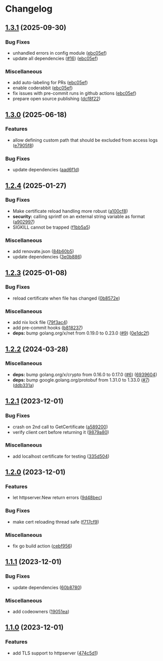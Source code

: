 # Changelog

## [1.3.1](https://github.com/trivago/go-bootstrap/compare/v1.3.0...v1.3.1) (2025-09-30)


### Bug Fixes

* unhandled errors in config module ([ebc05ef](https://github.com/trivago/go-bootstrap/commit/ebc05eff913d016b334b1c013393a83909726e23))
* update all dependencies ([#16](https://github.com/trivago/go-bootstrap/issues/16)) ([ebc05ef](https://github.com/trivago/go-bootstrap/commit/ebc05eff913d016b334b1c013393a83909726e23))


### Miscellaneous

* add auto-labeling for PRs ([ebc05ef](https://github.com/trivago/go-bootstrap/commit/ebc05eff913d016b334b1c013393a83909726e23))
* enable coderabbit ([ebc05ef](https://github.com/trivago/go-bootstrap/commit/ebc05eff913d016b334b1c013393a83909726e23))
* fix issues with pre-commit runs in github actions ([ebc05ef](https://github.com/trivago/go-bootstrap/commit/ebc05eff913d016b334b1c013393a83909726e23))
* prepare open source publishing ([dcf8f22](https://github.com/trivago/go-bootstrap/commit/dcf8f220c04446f6c7802f7ed4f97524f3e4a89b))

## [1.3.0](https://github.com/trivago/go-bootstrap/compare/v1.2.4...v1.3.0) (2025-06-18)


### Features

* allow defining custom path that should be excluded from access logs ([e7905f8](https://github.com/trivago/go-bootstrap/commit/e7905f878a0d86d1be575d0fa3518f9c80a158ee))


### Bug Fixes

* update dependencies ([aad6f1d](https://github.com/trivago/go-bootstrap/commit/aad6f1dde60adc51cafe2b9501512cf774420c27))

## [1.2.4](https://github.com/trivago/go-bootstrap/compare/v1.2.3...v1.2.4) (2025-01-27)


### Bug Fixes

* Make certificate reload handling more robust ([a100cf8](https://github.com/trivago/go-bootstrap/commit/a100cf8623e865f99c3a884519e84b826eab181f))
* **security:** calling sprintf on an external string variable as format ([a902997](https://github.com/trivago/go-bootstrap/commit/a902997f28f48b002619cf49ed7760ab8110e5a0))
* SIGKILL cannot be trapped ([f1bb5a5](https://github.com/trivago/go-bootstrap/commit/f1bb5a52dd03371a3b421f21b1ab810e5bf6f32a))


### Miscellaneous

* add renovate.json ([84b60b5](https://github.com/trivago/go-bootstrap/commit/84b60b5f139ca7859977d3351000f6b4f568db1d))
* update dependencies ([3e0b886](https://github.com/trivago/go-bootstrap/commit/3e0b886cdefa5b7d6e65b9c084b207accdc6ea4e))

## [1.2.3](https://github.com/trivago/go-bootstrap/compare/v1.2.2...v1.2.3) (2025-01-08)


### Bug Fixes

* reload certificate when file has changed ([0b8572e](https://github.com/trivago/go-bootstrap/commit/0b8572e8840d4955ef5315cb8010f5ae30d0ea49))


### Miscellaneous

* add nix lock file ([79f3ac4](https://github.com/trivago/go-bootstrap/commit/79f3ac455d2d6da67f4aa9dbd9e4bb178755a0e8))
* add pre-commit hooks ([b818237](https://github.com/trivago/go-bootstrap/commit/b818237fc25e3e680e78002d30e16c5970686d8a))
* **deps:** bump golang.org/x/net from 0.19.0 to 0.23.0 ([#9](https://github.com/trivago/go-bootstrap/issues/9)) ([0e1dc2f](https://github.com/trivago/go-bootstrap/commit/0e1dc2f4020ca70fdac81d3b104f615fd32811b3))

## [1.2.2](https://github.com/trivago/go-bootstrap/compare/v1.2.1...v1.2.2) (2024-03-28)


### Miscellaneous

* **deps:** bump golang.org/x/crypto from 0.16.0 to 0.17.0 ([#6](https://github.com/trivago/go-bootstrap/issues/6)) ([6939604](https://github.com/trivago/go-bootstrap/commit/6939604851f70564e7927d7f8442218869e66ce6))
* **deps:** bump google.golang.org/protobuf from 1.31.0 to 1.33.0 ([#7](https://github.com/trivago/go-bootstrap/issues/7)) ([ddb331a](https://github.com/trivago/go-bootstrap/commit/ddb331ae5637b99a7c14f9133aa949989767e68f))

## [1.2.1](https://github.com/trivago/go-bootstrap/compare/v1.2.0...v1.2.1) (2023-12-01)


### Bug Fixes

* crash on 2nd call to GetCertificate ([a589200](https://github.com/trivago/go-bootstrap/commit/a58920038421ce278f45abc59dc0b4d1bb49f725))
* verify client cert before returning it ([9879a80](https://github.com/trivago/go-bootstrap/commit/9879a805635c3fb06376a8e33365521231ee81e0))


### Miscellaneous

* add localhost certificate for testing ([335d504](https://github.com/trivago/go-bootstrap/commit/335d504c204a6ee16f57b34e2072c1e4787e52b2))

## [1.2.0](https://github.com/trivago/go-bootstrap/compare/v1.1.1...v1.2.0) (2023-12-01)


### Features

* let httpserver.New return errors ([9d48bec](https://github.com/trivago/go-bootstrap/commit/9d48bec95c8a61baab064a8a9bdd13c4e19b450e))


### Bug Fixes

* make cert reloading thread safe ([f717cf9](https://github.com/trivago/go-bootstrap/commit/f717cf968e8717b567d72ef021ccb6d63883c3ed))


### Miscellaneous

* fix go build action ([cebf956](https://github.com/trivago/go-bootstrap/commit/cebf9564ec2db5f575935052b7f16962494afa9f))

## [1.1.1](https://github.com/trivago/go-bootstrap/compare/v1.1.0...v1.1.1) (2023-12-01)


### Bug Fixes

* update dependencies ([60b8780](https://github.com/trivago/go-bootstrap/commit/60b878006bbea5c187c330f355b3981b78549310))


### Miscellaneous

* add codeowners ([19051ea](https://github.com/trivago/go-bootstrap/commit/19051eae7d875148276d0d8b6f59f8dda5fac074))

## [1.1.0](https://github.com/trivago/go-bootstrap/compare/v1.0.0...v1.1.0) (2023-12-01)


### Features

* add TLS support to httpserver ([474c5d1](https://github.com/trivago/go-bootstrap/commit/474c5d18c8b5899c03cbcd952d1978fb9a9ca211))

